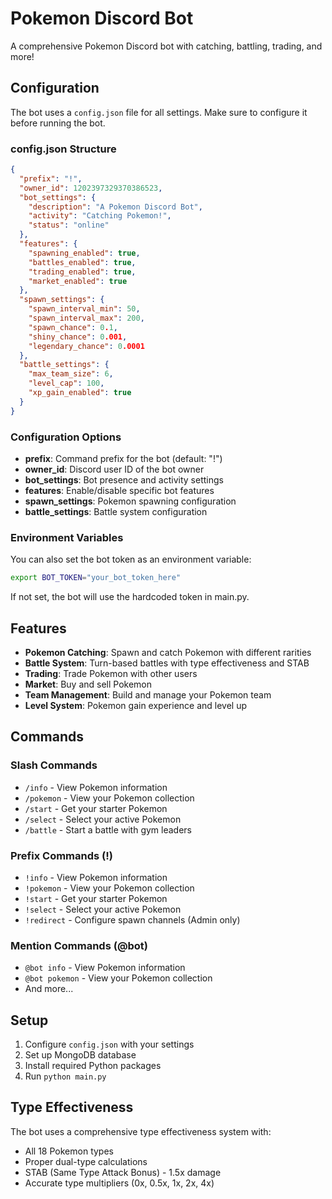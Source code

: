 # Pokemon Discord Bot

A comprehensive Pokemon Discord bot with catching, battling, trading, and more!

## Configuration

The bot uses a `config.json` file for all settings. Make sure to configure it before running the bot.

### config.json Structure

```json
{
  "prefix": "!",
  "owner_id": 1202397329370386523,
  "bot_settings": {
    "description": "A Pokemon Discord Bot",
    "activity": "Catching Pokemon!",
    "status": "online"
  },
  "features": {
    "spawning_enabled": true,
    "battles_enabled": true,
    "trading_enabled": true,
    "market_enabled": true
  },
  "spawn_settings": {
    "spawn_interval_min": 50,
    "spawn_interval_max": 200,
    "spawn_chance": 0.1,
    "shiny_chance": 0.001,
    "legendary_chance": 0.0001
  },
  "battle_settings": {
    "max_team_size": 6,
    "level_cap": 100,
    "xp_gain_enabled": true
  }
}
```

### Configuration Options

- **prefix**: Command prefix for the bot (default: "!")
- **owner_id**: Discord user ID of the bot owner
- **bot_settings**: Bot presence and activity settings
- **features**: Enable/disable specific bot features
- **spawn_settings**: Pokemon spawning configuration
- **battle_settings**: Battle system configuration

### Environment Variables

You can also set the bot token as an environment variable:
```bash
export BOT_TOKEN="your_bot_token_here"
```

If not set, the bot will use the hardcoded token in main.py.

## Features

- **Pokemon Catching**: Spawn and catch Pokemon with different rarities
- **Battle System**: Turn-based battles with type effectiveness and STAB
- **Trading**: Trade Pokemon with other users
- **Market**: Buy and sell Pokemon
- **Team Management**: Build and manage your Pokemon team
- **Level System**: Pokemon gain experience and level up

## Commands

### Slash Commands
- `/info` - View Pokemon information
- `/pokemon` - View your Pokemon collection
- `/start` - Get your starter Pokemon
- `/select` - Select your active Pokemon
- `/battle` - Start a battle with gym leaders

### Prefix Commands (!)
- `!info` - View Pokemon information
- `!pokemon` - View your Pokemon collection  
- `!start` - Get your starter Pokemon
- `!select` - Select your active Pokemon
- `!redirect` - Configure spawn channels (Admin only)

### Mention Commands (@bot)
- `@bot info` - View Pokemon information
- `@bot pokemon` - View your Pokemon collection
- And more...

## Setup

1. Configure `config.json` with your settings
2. Set up MongoDB database
3. Install required Python packages
4. Run `python main.py`

## Type Effectiveness

The bot uses a comprehensive type effectiveness system with:
- All 18 Pokemon types
- Proper dual-type calculations
- STAB (Same Type Attack Bonus) - 1.5x damage
- Accurate type multipliers (0x, 0.5x, 1x, 2x, 4x) 